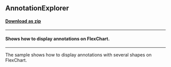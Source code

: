 ## AnnotationExplorer
#### [Download as zip](https://downgit.github.io/#/home?url=https://github.com/GrapeCity/ComponentOne-WPF-Samples/tree/master/\NET_4.5.2\C1.WPF.FlexChart\CS\AnnotationExplorer)
____
#### Shows how to display annotations on FlexChart.
____
The sample shows how to display annotations with several shapes on FlexChart.
